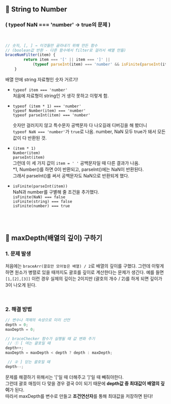 
## 📌 String to Number
###  ( typeof NaN === 'number' → true의 문제 )
<br>

```javascript
// 숫자, [, ] → 이것들만 골라내기 위해 만든 함수
// (boolean값 반환 - 다른 함수에서 filter로 걸러서 배열 만듦)
braceNumFilter(item) {
        return item === '[' || item === ']' || 
            (typeof parseInt(item) === 'number' && isFinite(parseInt(item)) );
    }
```
배열 안에 string 자료형인 숫자 거르기!

- `typeof item === 'number'`  
  처음에 자료형이 string인 거 생각 못하고 이렇게 함. 

- `typeof (item * 1) === 'number'`   <br>
  `typeof Number(item) === 'number'` <br>
  `typeof parseInt(item) === 'number'` <br>

  숫자만 걸러지지 않고 특수문자 공백문자 다 나오길래 디버깅을 해 봤더니 <br>
  `typeof NaN === 'number'`가 `true`로 나옴. number, NaN 모두 true가 돼서 모든 값이 다 반환된 것.

- `(item * 1)` <br>
  `Number(item)` <br>
  `parseInt(item)` <br>
  그런데 이 세 가지 값이 `item = ' '` 공백문자일 때 다른 결과가 나옴. <br>
  *1, Number()를 하면 0이 반환되고, parseInt()에는 NaN이 반환된다.<br>
  그래서 parseInt()를 써서 공백문자도 NaN으로 반환되게 했다.

- `isFinite(parseInt(item))` <br>
  NaN과 number를 구별해 줄 조건을 추가했다.<br>
   `isFinite(NaN) === false` <br>
   `isFinite(string) === false` <br>
   `isFinite(number) === true` 

<br>
<br>

## 📌 maxDepth(배열의 깊이) 구하기

### 1. 문제 발생
처음에는 `braceArr(괄호만 모아놓은 배열) / 2`로 배열의 깊이를 구했댜. 그런데 이렇게 하면 원소가 병렬로 있을 때까지도 괄호를 깊이로 계산한다는 문제가 생긴다. 예를 들면 `[1,[2],[3]]` 이런 경우 실제의 깊이는 2이지만 (괄호의 개수 / 2)를 하게 되면 깊이가 3이 나오게 된다.

<br>

### 2. 해결 방법
```javascript
// 변수나 객체의 속성으로 미리 선언
depth = 0;
maxDepth = 0;

// braceChecker 함수가 실행될 때 값 변화 주기
 // ① [ 여는 괄호일 때
depth++;
maxDepth = maxDepth < depth ? depth : maxDepth;

 // ② ] 닫는 괄호일 때
depth--;
```
문제를 해결하기 위해서는 '['일 때 더해주고 ']'일 때 빼줘야한다. <br>
그런데 괄호 매칭이 다 맞을 경우 결국 0이 되기 때문에 **depth값 중 최대값이 배열의 깊이**가 된다. <br> 따라서 maxDepth를 변수로 만들고 **조건연산자**를 통해 최대값을 저장하면 된다!